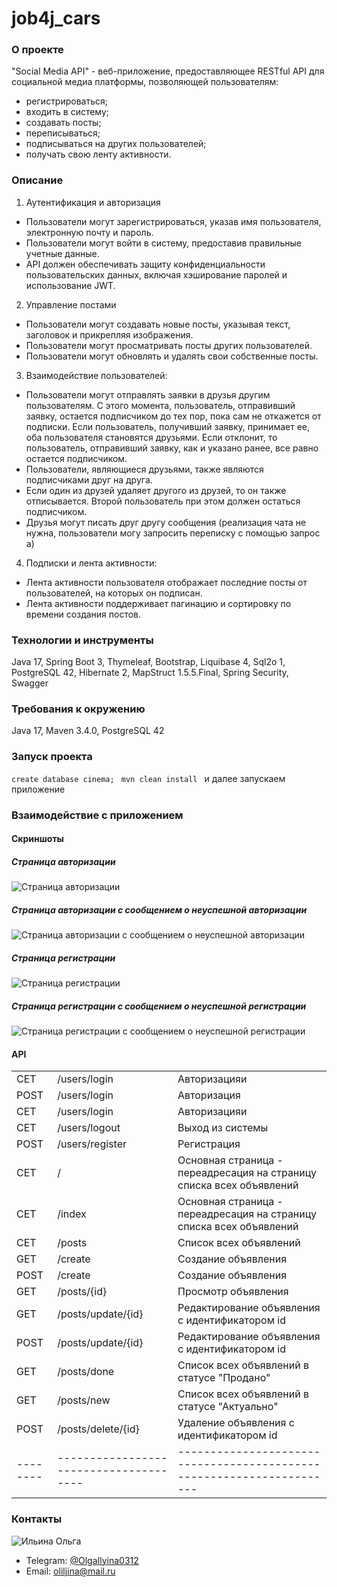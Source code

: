 # job4j_cars

### О проекте

"Social Media API" - веб-приложение, предоставляющее RESTful API для социальной медиа платформы, позволяющей
пользователям:

- регистрироваться;
- входить в систему;
- создавать посты;
- переписываться;
- подписываться на других пользователей;
- получать свою ленту активности.

### Описание

1. Аутентификация и авторизация

- Пользователи могут зарегистрироваться, указав имя пользователя, электронную почту и пароль.
- Пользователи могут войти в систему, предоставив правильные учетные данные.
- API должен обеспечивать защиту конфиденциальности пользовательских данных, включая хэширование паролей и использование
  JWT.

2. Управление постами

- Пользователи могут создавать новые посты, указывая текст, заголовок и прикрепляя изображения.
- Пользователи могут просматривать посты других пользователей.
- Пользователи могут обновлять и удалять свои собственные посты.

3. Взаимодействие пользователей:

- Пользователи могут отправлять заявки в друзья другим пользователям. С этого момента, пользователь, отправивший заявку,
  остается подписчиком до тех пор, пока сам не откажется от подписки. Если пользователь, получивший заявку, принимает
  ее, оба пользователя становятся друзьями. Если отклонит, то пользователь, отправивший заявку, как и указано ранее, все
  равно остается подписчиком.
- Пользователи, являющиеся друзьями, также являются подписчиками друг на друга.
- Если один из друзей удаляет другого из друзей, то он также отписывается. Второй пользователь при этом должен остаться
  подписчиком.
- Друзья могут писать друг другу сообщения (реализация чата не нужна, пользователи могу запросить переписку с помощью
  запрос а)

4. Подписки и лента активности:

- Лента активности пользователя отображает последние посты от пользователей, на которых он подписан.
- Лента активности поддерживает пагинацию и сортировку по времени создания постов.

### Технологии и инструменты

Java 17, Spring Boot 3, Thymeleaf, Bootstrap, Liquibase 4, Sql2o 1, PostgreSQL 42, Hibernate 2, MapStruct 1.5.5.Final,
Spring Security, Swagger

### Требования к окружению

Java 17, Maven 3.4.0, PostgreSQL 42

### Запуск проекта

``` create database cinema;  ```
``` mvn clean install  ```
и далее запускаем приложение

### Взаимодействие с приложением

#### Скриншоты

##### *Страница авторизации*

![Страница авторизации](images/login.jpg)

##### *Страница авторизации с сообщением о неуспешной авторизации*

![Страница авторизации с сообщением о неуспешной авторизации](images/loginFail.jpg)

##### *Страница регистрации*

![Страница регистрации](images/register.jpg)

##### *Страница регистрации с сообщением о неуспешной регистрации*

![Страница регистрации с сообщением о неуспешной регистрации](images/registerFail.jpg)

#### API

|          |                                        |                                                                       |
|----------|----------------------------------------|-----------------------------------------------------------------------|
| CET      | /users/login                           | Авторизацияи                                                          |
| POST     | /users/login                           | Авторизация                                                           |
| CET      | /users/login                           | Авторизацияи                                                          |
| CET      | /users/logout                          | Выход из системы                                                      |
| POST     | /users/register                        | Регистрация                                                           |
| CET      | /                                      | Основная страница - переадресация на страницу списка всех объявлений  |
| CET      | /index                                 | Основная страница - переадресация на страницу списка всех объявлений  |
| CET      | /posts                                 | Список всех объявлений                                                |
| GET      | /create                                | Создание объявления                                                   |
| POST     | /create                                | Создание объявления                                                   |
| GET      | /posts/{id}                            | Просмотр объявления                                                   |
| GET      | /posts/update/{id}                     | Редактирование объявления с идентификатором id                        |
| POST     | /posts/update/{id}                     | Редактирование объявления с идентификатором id                        |
| GET      | /posts/done                            | Список всех объявлений в статусе "Продано"                            |
| GET      | /posts/new                             | Список всех объявлений в статусе "Актуально"                          |
| POST     | /posts/delete/{id}                     | Удаление объявления с идентификатором id                              |
| -------- | -------------------------------------- | --------------------------------------------------------------------- |

### Контакты

![Ильина Ольга](images/olga.jpg)

- Telegram: [@OlgaIlyina0312](https://t.me/OlgaIlyina0312)
- Email:    [oliljina@mail.ru](oliljina@mail.ru)
